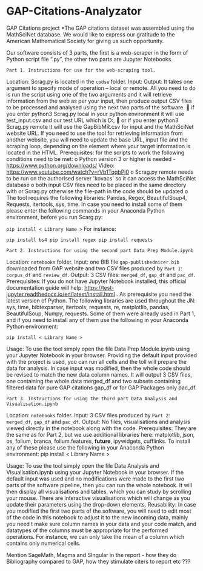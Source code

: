 # GAP-Citations-Analyzator
GAP Citations project
*The GAP citations dataset was assembled using the MathSciNet database. We would like to express our gratitude to the American Mathematical Society for giving us such opportunity.

Our software consists of 3 parts, the first is a web-scraper in the form of Python script file “.py”, the other two parts are Jupyter Notebooks.

	Part 1. Instructions for use for the web-scraping tool. 
Location: Scrag.py is located in the `codse` folder. 
Input:
Output:
It takes one argument to specify mode of operation – local or remote. All you need to do is run the script using one of the two arguments and it will retrieve information from the web as per your input, then produce output CSV files to be processed and analysed using the next two parts of the software.
	if you enter python3 Scrag.py local in your python environment it will use test_input.csv and our test URL which is D:\,
	or if you enter python3 Scrag.py remote it will use the GapBibMR.csv for input and the MathSciNet website URL.
If you need to use the tool for retrieving information from another website, you will need to update the base URL, input file and the scraping loop, depending on the element where your target information is located in the HTML.
Prerequisites:  for the scripts to work the following conditions need to be met:
o	Python version 3 or higher is needed - https://www.python.org/downloads/  Video: https://www.youtube.com/watch?v=rVb1TqqbPj0 
o	Scrag.py remote needs to be run on the authorised server 'kovacs' so it can access the MathSciNet database
o	both input CSV files need to be placed in the same directory with or Scrag.py otherwise the file-path in the code should be updated
o	The tool requires the following libraries: Pandas, Regex, BeautifulSoup4, Requests, itertools, sys, time.
In case you need to install some of them please enter the following commands in your Anaconda Python environment, before you run Scarg.py:

`pip install < Library Name >`
For instance:

`pip install bs4
pip install regex
pip install requests`

	Part 2. Instructions for using the second part Data Prep Module.ipynb
Location: `notebooks` folder.
Input: one BIB file `gap-publishednicer.bib` downloaded from GAP website and two CSV files produced by `Part 1`: `corpus_df` and `review_df`.
Output: 3 CSV files: `merged_df`, `gap_df` and `pac_df`.
Prerequisites:
If you do not have Jupyter Notebook installed, this official documentation guide will help: https://test-jupyter.readthedocs.io/en/latest/install.html . As prerequisite you need the latest version of Python.
The following libraries are used throughout the JN: sys, time, bibtexparser, itertools, requests, re, matplotlib, pandas, BeautifulSoup, Numpy, requests. Some of them were already used in Part 1, and if you need to install any of them use the following in your Anaconda Python environment:

`pip install < Library Name >`

Usage:
To use the tool simply open the file Data Prep Module.ipynb using your Jupyter Notebook in your browser.
Providing the default input provided with the project is used, you can run all cells and the toll will prepare the data for analysis. In case input was modified, then the whole code should be revised to match the new data column names.
It will output 3 CSV files, one containing the whole data merged_df and two subsets containing filtered data for pure GAP citations gap_df or for GAP Packages only pac_df.

	Part 3. Instructions for using the third part Data Analysis and Visualisation.ipynb

Location: `notebooks` folder.
Input: 3 CSV files produced by `Part 2`: `merged_df`, `gap_df` and `pac_df`.
Output: No files, visualisations and analysis viewed directly in the notebook along with the code.
Prerequisites: They are the same as for Part 2, but we use additional libraries here: matplotlib, json, os, folium, branca, folium.features, __future__, ipywidgets, cufflinks. To install any of these please use the following in your Anaconda Python environment:
pip install < Library Name >

Usage:
To use the tool simply open the file Data Analysis and Visualisation.ipynb using your Jupyter Notebook in your browser.
If the default input was used and no modifications were made to the first two parts of the software pipeline, then you can run the whole notebook. It will then display all visualisations and tables, which you can study by scrolling your mouse. There are interactive visualisations which will change as you update their parameters using the drop-down elements.
Reusability:
In case you modified the first two parts of the software, you will need to edit most of the code in this notebook to adjust it to the new incoming data, mainly you need t make sure column names in your data and your code match, and datatypes of the columns must be appropriate for the performed operations. For instance, we can only take the mean of a column which contains only numerical cells.




Mention SageMath, Magma and SIngular in the report - how they do Bibliography compared to GAP, how they stimulate citers to report  etc ???
